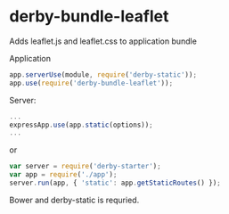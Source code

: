 derby-bundle-leaflet
====================
Adds leaflet.js and leaflet.css to application bundle

Application
```javascript
app.serverUse(module, require('derby-static'));
app.use(require('derby-bundle-leaflet'));
```
Server:
```javascript
...
expressApp.use(app.static(options));
...
```
or
```javascript
var server = require('derby-starter');
var app = require('./app');
server.run(app, { 'static': app.getStaticRoutes() });
```

Bower and derby-static is requried.
